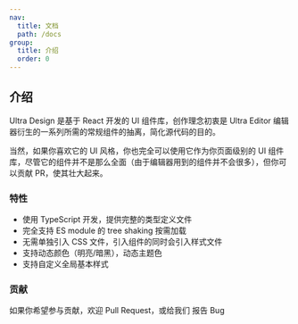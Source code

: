 ```yaml
---
nav:
  title: 文档
  path: /docs
group:
  title: 介绍
  order: 0
---
```


## 介绍

Ultra Design 是基于 React 开发的 UI 组件库，创作理念初衷是 Ultra Editor 编辑器衍生的一系列所需的常规组件的抽离，简化源代码的目的。

当然，如果你喜欢它的 UI 风格，你也完全可以使用它作为你页面级别的 UI 组件库，尽管它的组件并不是那么全面（由于编辑器用到的组件并不会很多），但你可以贡献 PR，使其壮大起来。

### 特性

- 使用 TypeScript 开发，提供完整的类型定义文件
- 完全支持 ES module 的 tree shaking 按需加载
- 无需单独引入 CSS 文件，引入组件的同时会引入样式文件
- 支持动态颜色（明亮/暗黑），动态主题色
- 支持自定义全局基本样式

### 贡献

如果你希望参与贡献，欢迎 Pull Request，或给我们 报告 Bug
